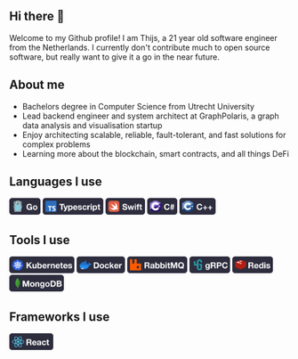 ## Hi there 👋
Welcome to my Github profile! I am Thijs, a 21 year old software engineer from the Netherlands. I currently don't contribute much to open source software, but really want to give it a go in the near future.

## About me
- Bachelors degree in Computer Science from Utrecht University
- Lead backend engineer and system architect at GraphPolaris, a graph data analysis and visualisation startup
- Enjoy architecting scalable, reliable, fault-tolerant, and fast solutions for complex problems
- Learning more about the blockchain, smart contracts, and all things DeFi

## Languages I use
<p float="left">
  <img src="img/Go.png" height="30">
  <img src="img/Typescript.png" height="30">
  <img src="img/Swift.png" height="30">
  <img src="img/CSharp.png" height="30">
  <img src="img/C++.png" height="30">
</p>

## Tools I use
<p float="left">
  <img src="img/Kubernetes.png" height="30">
  <img src="img/Docker.png" height="30">
  <img src="img/RabbitMQ.png" height="30">
  <img src="img/gRPC.png" height="30">
  <img src="img/Redis.png" height="30">
  <img src="img/MongoDB.png" height="30">
</p>

## Frameworks I use
<p float="left">
  <img src="img/React.png" height="30">
</p>